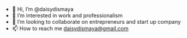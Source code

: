 - 👋 Hi, I’m @daisydismaya
- 👀 I’m interested in work and professionalism
- 💞️ I’m looking to collaborate on entrepreneurs and start up company 
- 📫 How to reach me daisydismaya@gmail.com

<!---
daisydismaya/daisydismaya is a ✨ special ✨ repository because its `README.md` (this file) appears on your GitHub profile.
You can click the Preview link to take a look at your changes.
--->
